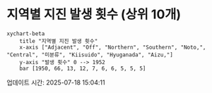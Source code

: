 # 지역별 지진 발생 횟수 (상위 10개)

```mermaid
xychart-beta
    title "지역별 지진 발생 횟수"
    x-axis ["Adjacent", "Off", "Northern", "Southern", "Noto,", "Central", "미분류", "Kiisuido", "Hyuganada", "Aizu,"]
    y-axis "발생 횟수" 0 --> 1952
    bar [1950, 66, 13, 12, 7, 6, 6, 5, 5, 5]
```

업데이트 시간: 2025-07-18 15:04:11

